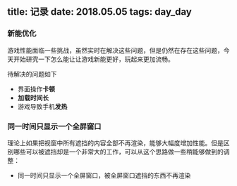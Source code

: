 title: 记录
date: 2018.05.05
tags: day_day
---

### 新能优化

游戏性能面临一些挑战，虽然实时在解决这些问题，但是仍然在存在这些问题，今天开始研究一下怎么能让让游戏新能更好，玩起来更加流畅。

待解决的问题如下

* 界面操作**卡顿**
* **加载时间长**
* 游戏导致手机**发热**

### 同一时间只显示一个全屏窗口

理论上如果把视窗中所有遮挡的内容全部不再渲染，能够大幅度增加性能。但是区别哪些可以被遮挡却是一个非常大的工作，可以从这个思路做一些稍能够做到的调整：

* 同一时间只显示一个全屏窗口，被全屏窗口遮挡的东西不再渲染

